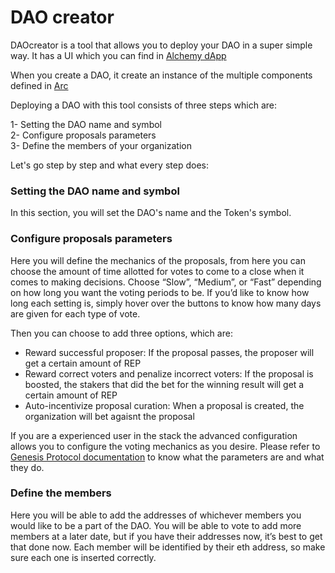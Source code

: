 # DAO creator

DAOcreator is a tool that allows you to deploy your DAO in a super simple way. It has a UI which you can find in [Alchemy dApp](https://alchemy.daostack.io/dao/create)

When you create a DAO, it create an instance of the multiple components defined in [Arc]('../stack/arc.md')

Deploying a DAO with this tool consists of three steps which are:

1- Setting the DAO name and symbol  
2- Configure proposals parameters    
3- Define the members of your organization 

Let's go step by step and what every step does:

### Setting the DAO name and symbol

In this section, you will set the DAO's name and the Token's symbol. 

### Configure proposals parameters

Here you will define the mechanics of the proposals, from here you can choose the amount of time allotted for votes to come to a close when it comes to making decisions. Choose “Slow”, “Medium”, or “Fast” depending on how long you want the voting periods to be. If you’d like to know how long each setting is, simply hover over the buttons to know how many days are given for each type of vote.

Then you can choose to add three options, which are:

- Reward successful proposer: If the proposal passes, the proposer will get a certain amount of REP
- Reward correct voters and penalize incorrect voters: If the proposal is boosted, the stakers that did the bet for the winning result will get a certain amount of REP
- Auto-incentivize proposal curation: When a proposal is created, the organization will bet agaisnt the proposal

If you are a experienced user in the stack the advanced configuration allows you to configure the voting mechanics as you desire. Please refer to [Genesis Protocol documentation](http://localhost:8000/stack/infra/holographic-consensus/#genesis-protocol) to know what the parameters are and what they do.

### Define the members

Here you will be able to add the addresses of whichever members you would like to be a part of the DAO. You will be able to vote to add more members at a later date, but if you have their addresses now, it’s best to get that done now. Each member will be identified by their eth address, so make sure each one is inserted correctly.

